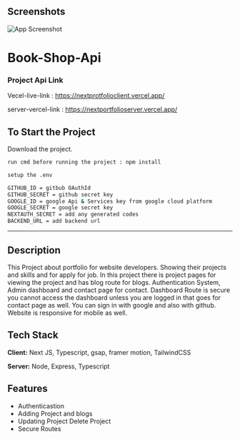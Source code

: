 
## Screenshots

![App Screenshot](https://res.cloudinary.com/dse9babc4/image/upload/v1739534650/Francis_Portfolio_-_Google_Chrome_2_14_2025_5_03_59_PM_eqbprr.png)


# Book-Shop-Api

### Project Api Link

Vecel-live-link : https://nextprotfolioclient.vercel.app/

server-vercel-link : https://nextportfolioserver.vercel.app/

## To Start the Project

Download the project.

```bash
run cmd before running the project : npm install

```
```bash
setup the .env 

GITHUB_ID = gitbub OAuthId
GITHUB_SECRET = github secret key
GOOGLE_ID = google Api & Services key from google cloud platform
GOOGLE_SECRET = google secret key
NEXTAUTH_SECRET = add any generated codes
BACKEND_URL = add backend url

```
---

## Description

This Project about portfolio for website developers. Showing their projects and skills and for apply for job. In this project there is project pages for viewing the project and has blog route for blogs. Authentication System, Admin dashboard and contact page for contact. Dashboard Route is secure you cannot access the dashboard unless you are logged in that goes for contact page as well. You can sign in with google and also with github. Website is responsive for mobile as well.


## Tech Stack

**Client:** Next JS, Typescript, gsap, framer motion, TailwindCSS

**Server:** Node, Express, Typescript


## Features

- Authenticastion
- Adding Project and blogs
- Updating Project Delete Project
- Secure Routes

